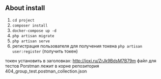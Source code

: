 ## About install 

1. `cd project`
1. `composer install`
2. `docker-compose up -d`
3. `php artisan migrate`
4. `php artisan serve`
5. регистрация пользователя для получения токена `php artisan user:register` (получить токен)

токен установить в заголовках: http://joxi.ru/ZrJk9BdsM7B79m
файл для тестов Porstman лежит в корне репозитория 404_group_test.postman_collection.json

